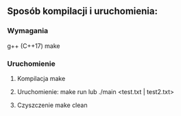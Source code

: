 Sposób kompilacji i uruchomienia:
---------------------------------

### Wymagania
g++ (C++17)
make

### Uruchomienie
1. Kompilacja
make

2. Uruchomienie:
make run
lub
./main <test.txt | test2.txt>

3. Czyszczenie
make clean

